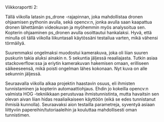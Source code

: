 Viikkoraportti 2:

Tällä viikolla latasin ps_drone -rajapinnan, joka mahdollistaa dronen ohjaamisen pythonin avulla, sekä opencv:n, jonka avulla saan kaapattua dronen lähettämän videokuvan ja myöhemmin myös analysoitua sen. Kopterin ohjaaminen ps_dronen avulla osoittautui hankalaksi. Hyvä, että minulla oli tällä viikolla liikuntasali  käytössäni testailua varten, mikä vähensi törmäilyä.

Suuremmaksi ongelmaksi muodostui kamerakuva, joka oli liian suuren puskurin takia aluksi ainakin n. 5 sekuntia jäljessä reaaliajasta. Tutkin asiaa stackoverflow:ssa ja eriytin kamerakuvan hakemisen omaan, erilliseen säikeeseensä, mikä poisti ongelman lähes kokonaan. Nyt kuva on alle sekunnin jäljessä.

Seuraavalla viikolla alkaa projektin haastavin osuus, eli ihmisten tunnistaminen ja kopterin automaattiohjaus. Ehdin jo kokeilla opencv:n valmista HOG -tekniikkaan perustuvaa ihmistunnistinta, mutta havaitsin sen olevan aivan liian hidas reaaliaikaiseen käyttöön (eikä se edes tunnistanut ihmisiä kunnolla). Seuraavaksi aion testailla parametreja, syventyä asiaan liittyviin papereihin/tutoriaaleihin ja kouluttaa mahdollisesti oman tunnistimen.
